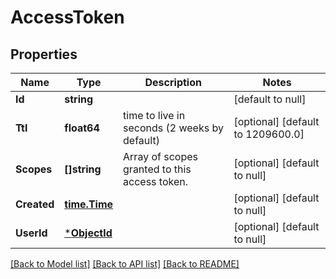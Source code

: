 # AccessToken

## Properties
Name | Type | Description | Notes
------------ | ------------- | ------------- | -------------
**Id** | **string** |  | [default to null]
**Ttl** | **float64** | time to live in seconds (2 weeks by default) | [optional] [default to 1209600.0]
**Scopes** | **[]string** | Array of scopes granted to this access token. | [optional] [default to null]
**Created** | [**time.Time**](time.Time.md) |  | [optional] [default to null]
**UserId** | [***ObjectId**](ObjectID.md) |  | [optional] [default to null]

[[Back to Model list]](../README.md#documentation-for-models) [[Back to API list]](../README.md#documentation-for-api-endpoints) [[Back to README]](../README.md)


